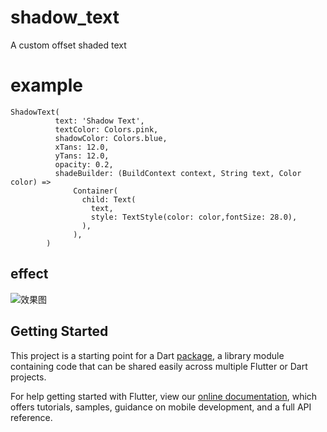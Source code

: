 # shadow_text

A custom offset shaded text

# example
```
ShadowText(
          text: 'Shadow Text',
          textColor: Colors.pink,
          shadowColor: Colors.blue,
          xTans: 12.0,
          yTans: 12.0,
          opacity: 0.2,
          shadeBuilder: (BuildContext context, String text, Color color) =>
              Container(
                child: Text(
                  text,
                  style: TextStyle(color: color,fontSize: 28.0),
                ),
              ),
        )
```
## effect
![效果图](https://raw.githubusercontent.com/Jeffery336699/shadow_text/master/3.png)

## Getting Started

This project is a starting point for a Dart
[package](https://flutter.dev/developing-packages/),
a library module containing code that can be shared easily across
multiple Flutter or Dart projects.

For help getting started with Flutter, view our 
[online documentation](https://flutter.dev/docs), which offers tutorials, 
samples, guidance on mobile development, and a full API reference.
